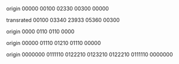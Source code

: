 origin
00000
00100
02330
00300
00000

transrated
00100
03340
23933
05360
00300

origin
0000
0110
0110
0000

origin
00000
01110
01210
01110
00000

origin
0000000
0111110
0122210
0123210
0122210
0111110
0000000
